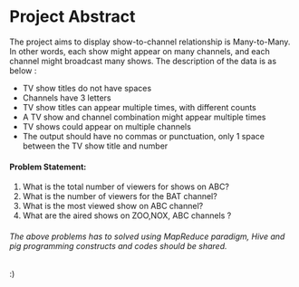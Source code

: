 
Project Abstract
=======

The project aims to display show-to-channel relationship is Many-to-Many. In other words, each show might appear on many channels, and each channel might broadcast many shows. The description of the data is as below :

- TV show titles do not have spaces
- Channels have 3 letters
- TV show titles can appear multiple times, with different counts
- A TV show and channel combination might appear multiple times
- TV shows could appear on multiple channels
- The output should have no commas or punctuation, only 1 space between the TV show title and number

#### Problem Statement:

1. What is the total number of viewers for shows on ABC?
2. What is the number of viewers for the BAT channel?
3. What is the most viewed show on ABC channel?
4. What are the aired shows on ZOO,NOX, ABC channels ?

###### The above problems has to solved using MapReduce paradigm, Hive and pig programming constructs and codes should be shared.

:)

